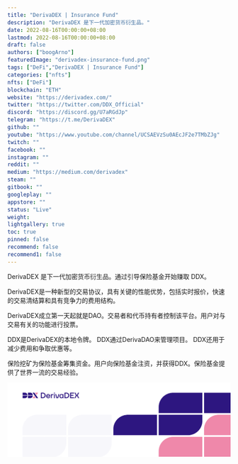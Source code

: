 ```yaml
---
title: "DerivaDEX | Insurance Fund"
description: "DerivaDEX 是下一代加密货币衍生品。"
date: 2022-08-16T00:00:00+08:00
lastmod: 2022-08-16T00:00:00+08:00
draft: false
authors: ["boogArno"]
featuredImage: "derivadex-insurance-fund.png"
tags: ["DeFi","DerivaDEX | Insurance Fund"]
categories: ["nfts"]
nfts: ["DeFi"]
blockchain: "ETH"
website: "https://derivadex.com/"
twitter: "https://twitter.com/DDX_Official"
discord: "https://discord.gg/U7aRGdJp"
telegram: "https://t.me/DerivaDEX"
github: ""
youtube: "https://www.youtube.com/channel/UCSAEVzSu0AEcJF2e7TMbZJg"
twitch: ""
facebook: ""
instagram: ""
reddit: ""
medium: "https://medium.com/derivadex"
steam: ""
gitbook: ""
googleplay: ""
appstore: ""
status: "Live"
weight: 
lightgallery: true
toc: true
pinned: false
recommend: false
recommend1: false
---
```

DerivaDEX 是下一代加密货币衍生品。通过引导保险基金开始赚取 DDX。

DerivaDEX是一种新型的交易协议，具有关键的性能优势，包括实时报价，快速的交易清结算和具有竞争力的费用结构。

DerivaDEX成立第一天起就是DAO。交易者和代币持有者控制该平台。用户对与交易有关的功能进行投票。

DDX是DerivaDEX的本地令牌。 DDX通过DerivaDAO来管理项目。 DDX还用于减少费用和争取优惠等。

保险挖矿为保险基金筹集资金。用户向保险基金注资，并获得DDX。保险基金提供了世界一流的交易经验。

![1500x500](1500x500.png)
